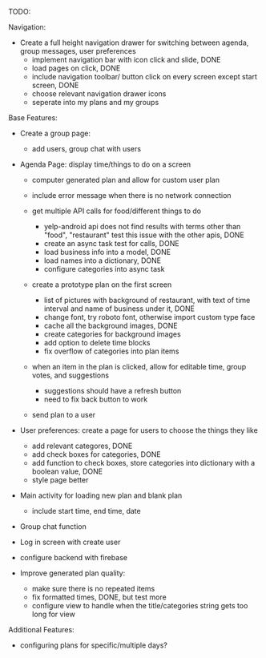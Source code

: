 TODO:

Navigation:
- Create a full height navigation drawer for switching between agenda, group messages, user preferences
    - implement navigation bar with icon click and slide, DONE
    - load pages on click, DONE
    - include navigation toolbar/ button click on every screen except start screen, DONE
    - choose relevant navigation drawer icons
    - seperate into my plans and my groups

Base Features:

- Create a group page:
    - add users, group chat with users

- Agenda Page: display time/things to do on a screen

    - computer generated plan and allow for custom user plan
    - include error message when there is no network connection

    - get multiple API calls for food/different things to do
        - yelp-android api does not find results with terms other than "food", "restaurant"
            test this issue with the other apis, DONE
        - create an async task test for calls, DONE
        - load business info into a model, DONE
        - load names into a dictionary, DONE
        - configure categories into async task

    - create a prototype plan on the first screen
        - list of pictures with background of restaurant, with text of time interval
            and name of business under it, DONE
        - change font, try roboto font, otherwise import custom type face
        - cache all the background images, DONE
        - create categories for background images
        - add option to delete time blocks
        - fix overflow of categories into plan items


    - when an item in the plan is clicked, allow for editable time, group votes, and suggestions
        - suggestions should have a refresh button
        - need to fix back button to work
    - send plan to a user

- User preferences: create a page for users to choose the things they like
    - add relevant categores, DONE
    - add check boxes for categories, DONE
    - add function to check boxes, store categories into dictionary with a boolean value, DONE
    - style page better
    
- Main activity for loading new plan and blank plan
    - include start time, end time, date


- Group chat function
- Log in screen with create user 
- configure backend with firebase

- Improve generated plan quality:
    - make sure there is no repeated items
    - fix formatted times, DONE, but test more
    - configure view to handle when the title/categories string gets too long for view 

Additional Features:
- configuring plans for specific/multiple days?
